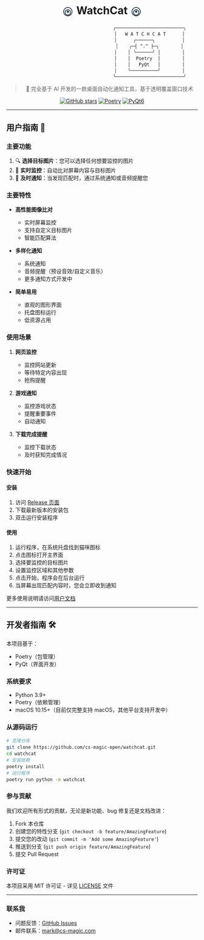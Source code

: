 <div align="center">

# <img src="transparent_overlay/resources/icon.svg" width="32" height="32" alt="WatchCat Icon" style="vertical-align: middle" /> WatchCat <img src="transparent_overlay/resources/icon.svg" width="32" height="32" alt="WatchCat Icon" style="vertical-align: middle" />

```
                                   ╭─────────────────────────╮
                                   │   W A T C H C A T      │
                                   │      ╭──────╮          │
                                   │    ╭─┤ ^.^ ├─╮        │
                                   │    │ ╰──────╯ │        │
                                   │    │  Poetry  │        │
                                   │    │   PyQt   │        │
                                   │    ╰──────────╯        │
                                   ╰─────────────────────────╯
```

> 🚀 完全基于 AI 开发的一款桌面自动化通知工具，基于透明覆盖窗口技术

[![GitHub stars](https://img.shields.io/github/stars/cs-magic-open/watchcat?style=social)](https://github.com/cs-magic-open/watchcat)
[![Poetry](https://img.shields.io/badge/poetry-managed-blue)](https://python-poetry.org/)
[![PyQt6](https://img.shields.io/badge/GUI-PyQt6-green)](https://www.riverbankcomputing.com/software/pyqt/)

<!-- <iframe src="//player.bilibili.com/player.html?bvid=BV11CB5YWEyM&page=1" scrolling="no" border="0" frameborder="no" framespacing="0" allowfullscreen="true" style="width: 100%; height: 500px;"> </iframe> -->

</div>

---

## 用户指南 👋

### 主要功能

1. 🔍 **选择目标图片**：您可以选择任何想要监控的图片
2. 👀 **实时监控**：自动比对屏幕内容与目标图片
3. 🔔 **及时通知**：当发现匹配时，通过系统通知或音频提醒您

### 主要特性

- **高性能图像比对**

  - 实时屏幕监控
  - 支持自定义目标图片
  - 智能匹配算法

- **多样化通知**

  - 系统通知
  - 音频提醒（预设音效/自定义音乐）
  - 更多通知方式开发中

- **简单易用**
  - 直观的图形界面
  - 托盘图标运行
  - 低资源占用

### 使用场景

1. **网页监控**

   - 监控网站更新
   - 等待特定内容出现
   - 抢购提醒

2. **游戏通知**

   - 监控游戏状态
   - 提醒重要事件
   - 自动通知

3. **下载完成提醒**
   - 监控下载状态
   - 及时获知完成情况

### 快速开始

#### 安装

1. 访问 [Release 页面](https://github.com/cs-magic-open/watchcat/releases)
2. 下载最新版本的安装包
3. 双击运行安装程序

#### 使用

1. 运行程序，在系统托盘找到猫咪图标
2. 点击图标打开主界面
3. 选择要监控的目标图片
4. 设置监控区域和其他参数
5. 点击开始，程序会在后台运行
6. 当屏幕出现匹配内容时，您会立即收到通知

更多使用说明请访问[用户文档](https://cs-magic-open.github.io/watchcat/)

---

## 开发者指南 🛠️

本项目基于：

- Poetry（包管理）
- PyQt（界面开发）

### 系统要求

- Python 3.9+
- Poetry（依赖管理）
- macOS 10.15+（目前仅完整支持 macOS，其他平台支持开发中）

### 从源码运行

```bash
# 克隆仓库
git clone https://github.com/cs-magic-open/watchcat.git
cd watchcat
# 安装依赖
poetry install
# 运行程序
poetry run python -m watchcat
```

### 参与贡献

我们欢迎所有形式的贡献，无论是新功能、bug 修复还是文档改进：

1. Fork 本仓库
2. 创建您的特性分支 (`git checkout -b feature/AmazingFeature`)
3. 提交您的改动 (`git commit -m 'Add some AmazingFeature'`)
4. 推送到分支 (`git push origin feature/AmazingFeature`)
5. 提交 Pull Request

### 许可证

本项目采用 MIT 许可证 - 详见 [LICENSE](LICENSE) 文件

---

### 联系我

- 问题反馈：[GitHub Issues](https://github.com/cs-magic-open/watchcat/issues)
- 邮件联系：mark@cs-magic.com
